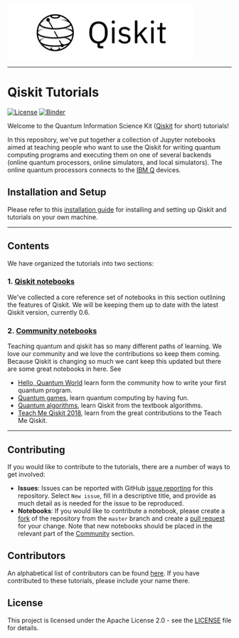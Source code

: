 
<img src="images/qiskit-heading.gif" >

***


# Qiskit Tutorials

[![License](https://img.shields.io/badge/License-Apache%202.0-blue.svg)](https://opensource.org/licenses/Apache-2.0)
[![Binder](https://mybinder.org/badge.svg)](https://mybinder.org/v2/gh/QISKit/qiskit-tutorial/master?filepath=index.ipynb)


Welcome to the Quantum Information Science Kit ([Qiskit](https://www.qiskit.org/) for short) tutorials!

In this repository, we've put together a collection of Jupyter notebooks aimed at teaching people who want to use the Qiskit for writing quantum computing programs and executing them on one of several backends (online quantum processors, online simulators, and local simulators). The online quantum processors connects to the [IBM Q](https://quantumexperience.ng.bluemix.net/qx/devices) devices.

## Installation and Setup
Please refer to this [installation guide](INSTALL.md) for installing and setting up Qiskit and tutorials on your own machine.

***

## Contents
We have organized the tutorials into two sections:

### 1. [Qiskit notebooks](qiskit/)<a id='qiskit'></a>
We've collected a core reference set of notebooks in this section outlining the features of Qiskit. We will be keeping them up to date with the latest Qiskit version, currently 0.6.  

### 2. [Community notebooks](community/)<a id='community'></a>
Teaching quantum and qiskit has so many different paths of learning. We love our community and we love the contributions so keep them coming. Because Qiskit is changing so much we cant keep this updated but there are some great notebooks in here. See 
- [Hello, Quantum World](community/hello_world/) learn form the community how to write your first quantum program.
- [Quantum games](community/hello_world/), learn quantum computing by having fun.
- [Quantum algorithms](community/algorithms/), learn Qiskit from the textbook algorithms. 
- [Teach Me Qiskit 2018](community/teach_me_qiskit_2018/), learn from the great contributions to the Teach Me Qiskit.

***  

## Contributing
If you would like to contribute to the tutorials, there are a number of ways to get involved:

* **Issues**: Issues can be reported with GitHub [issue reporting](https://github.com/QISKit/qiskit-tutorial/issues) for this repository. Select `New issue`, fill in a descriptive title, and provide as much detail as is needed for the issue to be reproduced.
* **Notebooks**: If you would like to contribute a notebook, please create a [fork](https://help.github.com/articles/fork-a-repo/) of the repository from the `master` branch and create a [pull request](https://help.github.com/articles/about-pull-requests/) for your change. Note that new notebooks should be placed in the relevant part of the [Community](community/) section. 

## Contributors
An alphabetical list of contributors can be found [here](CONTRIBUTORS.md). If you have contributed to these tutorials, please include your name there.

## License
This project is licensed under the Apache License 2.0 - see the [LICENSE](https://github.com/QISKit/qiskit-tutorial/blob/master/LICENSE) file for details.
